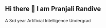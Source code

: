 ## Hi there 👋 I am Pranjali Randive
A 3rd year Artificial Intelligence Undergrad

<!--
**PranjaliRandive/PranjaliRandive** is a ✨ _special_ ✨ repository because its `README.md` (this file) appears on your GitHub profile.

Here are some ideas to get you started:

- 🔭 I’m currently working on Open Source Contributions
- 🌱 I’m currently learning AI & ML, Web Development, Problem solving
- 👯 I’m looking to collaborate on ...
- 🤔 I’m looking for help with ...
- 💬 Ask me about ...
- 📫 How to reach me: ...
- 😄 Pronouns: She/her
- ⚡ Fun fact: ...
-->
